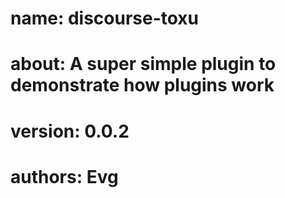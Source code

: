 # name: discourse-toxu
# about: A super simple plugin to demonstrate how plugins work
# version: 0.0.2
# authors: Evg

